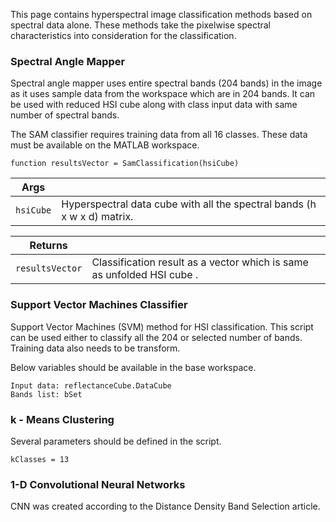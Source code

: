 This page contains hyperspectral image classification methods based on spectral data alone. 
These methods take the pixelwise spectral characteristics into consideration for the classification.

### Spectral Angle Mapper

Spectral angle mapper uses entire spectral bands (204 bands) in the image as it uses sample data from the workspace which are in 204 bands.
It can be used with reduced HSI cube along with class input data with same number of spectral bands.
 
The SAM classifier requires training data from all 16 classes. These data must be available on the MATLAB workspace.

    function resultsVector = SamClassification(hsiCube)

|Args||
|--------|----------|
|`hsiCube` | Hyperspectral data cube with all the spectral bands (h x w x d) matrix.|
     
        
|Returns||
|--------|----------|
|`resultsVector` | Classification result as a vector which is same as unfolded HSI cube .|

### Support Vector Machines Classifier

Support Vector Machines (SVM) method for HSI classification. This script can be used either to classify all the 204 or selected number of bands. 
Training data also needs to be transform.

Below variables should be available in the base workspace.

    Input data: reflectanceCube.DataCube
    Bands list: bSet

### k - Means Clustering

Several parameters should be defined in the script.

    kClasses = 13

### 1-D Convolutional Neural Networks

CNN was created according to the Distance Density Band Selection article.